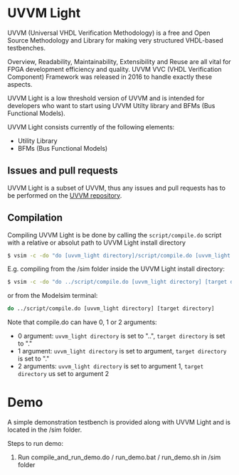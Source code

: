 #  UVVM Light
UVVM (Universal VHDL Verification Methodology) is a free and Open Source Methodology and Library for making very structured VHDL-based testbenches.

Overview, Readability, Maintainability, Extensibility and Reuse are all vital for FPGA development efficiency and quality.
UVVM VVC (VHDL Verification Component) Framework was released in 2016 to handle exactly these aspects.

UVVM Light is a low threshold version of UVVM and is intended for developers who want to start using UVVM Utilty library and BFMs (Bus Functional Models).

UVVM Light consists currently of the following elements:
- Utility Library
- BFMs (Bus Functional Models)


## Issues and pull requests
UVVM Light is a subset of UVVM, thus any issues and pull requests has to be performed on the [UVVM repository](https://github.com/UVVM/UVVM). 


## Compilation
Compiling UVVM Light is be done by calling the `script/compile.do` script with a relative or absolut path to UVVM Light install directory
```sh
$ vsim -c -do "do [uvvm_light directory]/script/compile.do [uvvm_light directory] [target directory]"
```

E.g. compiling from the /sim folder inside the UVVM Light install directory:
```sh
$ vsim -c -do "do ../script/compile.do [uvvm_light directory] [target directory]"
```
or from the Modelsim terminal:
```sh
do ../script/compile.do [uvvm_light directory] [target directory]
```

Note that compile.do can have 0, 1 or 2 arguments:
- 0 argument: `uvvm_light directory` is set to "..", `target directory` is set to "."
- 1 argument: `uvvm_light directory` is set to argument, `target directory` is set to "."
- 2 arguments: `uvvm_light directory` is set to argument 1, `target directory` us set to argument 2


# Demo
A simple demonstration testbench is provided along with UVVM Light and is located in the /sim folder. 

Steps to run demo:
1. Run compile_and_run_demo.do / run_demo.bat / run_demo.sh in /sim folder


